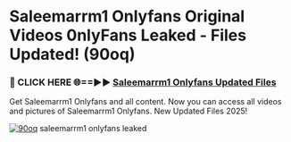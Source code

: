 # Saleemarrm1 Onlyfans Original Videos 0nlyFans Leaked - Files Updated! (90oq)

<h3>🔴 CLICK HERE 🌐==►► <a href="https://tinyurl.com/2jnfzry5" rel="nofollow">Saleemarrm1 Onlyfans Updated Files</a></h3>

Get Saleemarrm1 Onlyfans and all content. Now you can access all videos and pictures of Saleemarrm1 Onlyfans. New Updated Files 2025!

[![90oq](https://i.imgur.com/GyGTBgg.gif)](https://tinyurl.com/2jnfzry5)
saleemarrm1 onlyfans leaked